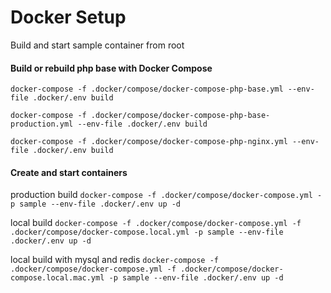 # Docker Setup

Build and start sample container from root

#### Build or rebuild php base with Docker Compose

`docker-compose -f .docker/compose/docker-compose-php-base.yml --env-file .docker/.env build`

`docker-compose -f .docker/compose/docker-compose-php-base-production.yml --env-file .docker/.env build`

`docker-compose -f .docker/compose/docker-compose-php-nginx.yml --env-file .docker/.env build`

#### Create and start containers
production build
`docker-compose -f .docker/compose/docker-compose.yml -p sample --env-file .docker/.env up -d`

local build
`docker-compose -f .docker/compose/docker-compose.yml -f .docker/compose/docker-compose.local.yml -p sample --env-file .docker/.env up -d`

local build with mysql and redis
`docker-compose -f .docker/compose/docker-compose.yml -f .docker/compose/docker-compose.local.mac.yml -p sample --env-file .docker/.env up -d`
